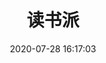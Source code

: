 ---
pageComponent: 
  name: Catalogue
  data: 
    key: 04.读书派
    imgUrl: /img/other.png
    description: 总有一本书走进你的心里
title: 读书派
date: 2020-07-28 16:17:03
permalink: /bookssent
sidebar: false
article: false
comment: false
editLink: false
---